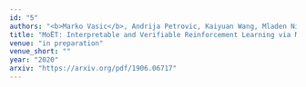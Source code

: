 ```yaml
---
id: "5"
authors: "<b>Marko Vasic</b>, Andrija Petrovic, Kaiyuan Wang, Mladen Nikolic, Rishabh Singh, Sarfraz Khurshid"
title: "MoËT: Interpretable and Verifiable Reinforcement Learning via Mixture of Expert Trees"
venue: "in preparation"
venue_short: ""
year: "2020"
arxiv: "https://arxiv.org/pdf/1906.06717"
---
```

